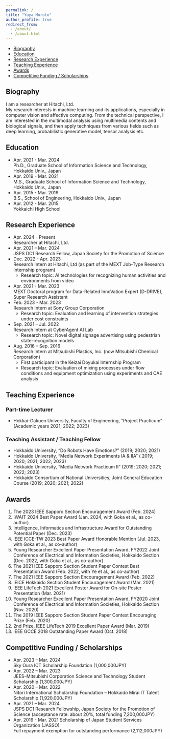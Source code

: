 ```yaml
---
permalink: /
title: "Yuya Moroto"
author_profile: true
redirect_from: 
  - /about/
  - /about.html
---
```


- [Biography](#biography)
- [Education](#education)
- [Research Experience](#research-experience)
- [Teaching Experience](#teaching-experience)
- [Awards](#awards)
- [Competitive Funding / Scholarships](#competitive-funding--scholarships)


## Biography
I am a researcher at Hitachi, Ltd.  
My research interests in machine learning and its applications, especially in computer vision and affective computing. From the technical perspective, I am interested in the multimodal analysis using multimedia contents and biological signals, and then apply techniques from various fields such as deep learning, probabilistic generative model, tensor analysis etc.

## Education
- Apr. 2021 - Mar. 2024  
  Ph.D., Graduate School of Information Science and Technology, Hokkaido Univ., Japan
- Apr. 2019 - Mar. 2021   
  M.S., Graduate School of Information Science and Technology, Hokkaido Univ., Japan
- Apr. 2015 - Mar. 2019  
  B.S., School of Engineering, Hokkaido Univ., Japan
- Apr. 2012 - Mar. 2015  
  Yokkaichi High School

## Research Experience
- Apr. 2024 - Present  
  Researcher at Hitachi, Ltd.
- Apr. 2021 – Mar. 2024  
  JSPS DC1 Research Fellow, Japan Society for the Promotion of Science
- Dec. 2022 - Apr. 2023  
  Research Intern at Hitachi, Ltd (as part of the MEXT Job-Type Research Internship program)
  - Research topic: AI technologies for recognizing human activities and environments from video
- Apr. 2021 - Mar. 2023  
  MEXT Doctoral program for Data-Related InnoVation Expert (D-DRIVE), Super Research Assistant
- Feb. 2023 - Mar. 2023  
  Research Intern at Sony Group Corporation
  - Research topic: Evaluation and learning of intervention strategies under cost constraints
- Sep. 2021 – Jul. 2022  
  Research Intern at CyberAgent AI Lab
  - Research topic: Novel digital signage advertising using pedestrian state-recognition models
- Aug. 2016 – Sep. 2016  
  Research Intern at Mitsubishi Plastics, Inc. (now Mitsubishi Chemical Corporation)
  - First participant in the Keizai Doyukai Internship Program
  - Research topic: Evaluation of mixing processes under flow conditions and equipment optimization using experiments and CAE analysis

## Teaching Experience 
### Part-time Lecturer <!-- omit in toc -->
- Hokkai-Gakuen University, Faculty of Engineering, “Project Practicum” (Academic years 2021; 2022; 2023)

### Teaching Assistant / Teaching Fellow <!-- omit in toc -->
- Hokkaido University, “Do Robots Have Emotions?” (2019; 2020; 2021)
- Hokkaido University, “Media Network Experiments IA & IIA” ( 2019; 2020; 2021; 2022; 2023)
- Hokkaido University, “Media Network Practicum II” (2019; 2020; 2021; 2022; 2023)
- Hokkaido Consortium of National Universities, Joint General Education Course (2019; 2020; 2021; 2022)

## Awards
1. The 2023 IEEE Sapporo Section Encouragement Award (Feb. 2024)
1. IWAIT 2024 Best Paper Award (Jan. 2024, with Goka et al., as co-author)
1. Intelligence, Informatics and Infrastructure Award for Outstanding Potential Paper (Dec. 2023)
1. IEEE ICCE-TW 2023 Best Paper Award Honorable Mention (Jul. 2023, with Goka et al., as co-author)
1. Young Researcher Excellent Paper Presentation Award, FY2022 Joint Conference of Electrical and Information Societies, Hokkaido Section (Dec. 2022, with Goka et al., as co-author)
1. The 2021 IEEE Sapporo Section Student Paper Contest Best Presentation Award (Feb. 2022, with Ye et al., as co-author)
1. The 2021 IEEE Sapporo Section Encouragement Award (Feb. 2022)
1. IEICE Hokkaido Section Student Encouragement Award (Mar. 2021)
1. IEEE LifeTech 2021 Excellent Poster Award for On-site Poster Presentation (Mar. 2021)
1. Young Researcher Excellent Paper Presentation Award, FY2020 Joint Conference of Electrical and Information Societies, Hokkaido Section (Nov. 2020)
1. The 2019 IEEE Sapporo Section Student Paper Contest Encouraging Prize (Feb. 2020)
1. 2nd Prize, IEEE LifeTech 2019 Excellent Paper Award (Mar. 2019)
1. IEEE GCCE 2018 Outstanding Paper Award (Oct. 2018)

## Competitive Funding / Scholarships
- Apr. 2023 – Mar. 2024  
  Sky Oura ICT Scholarship Foundation (1,000,000JPY)
- Apr. 2022 – Mar. 2023  
  JEES–Mitsubishi Corporation Science and Technology Student Scholarship (1,300,000JPY)
- Apr. 2020 – Mar. 2022  
  Nitori International Scholarship Foundation – Hokkaido Mirai IT Talent Scholarship (1,920,000JPY)
- Apr. 2021 – Mar. 2024  
  JSPS DC1 Research Fellowship, Japan Society for the Promotion of Science
(acceptance rate: about 20%, total funding 7,200,000JPY)
- Apr. 2019 - Mar. 2021
  Scholarship of Japan Student Services Organization (JASSO)  
  Full repayment exemption for outstanding performance (2,112,000JPY)